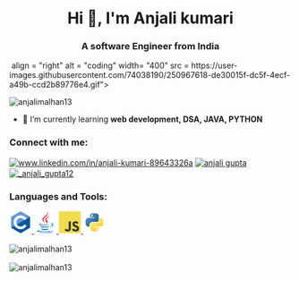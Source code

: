 <h1 align="center">Hi 👋, I'm Anjali kumari</h1>
<h3 align="center">A software Engineer from India</h3>
<img> align = "right" alt = "coding" width= "400" src = https://user-images.githubusercontent.com/74038190/250967618-de30015f-dc5f-4ecf-a49b-ccd2b89776e4.gif">

<p align="left"> <img src="https://komarev.com/ghpvc/?username=anjalimalhan13&label=Profile%20views&color=0e75b6&style=flat" alt="anjalimalhan13" /> </p>

- 🌱 I’m currently learning **web development, DSA, JAVA, PYTHON**

<h3 align="left">Connect with me:</h3>
<p align="left">
<a href="https://linkedin.com/in/www.linkedin.com/in/anjali-kumari-89643326a" target="blank"><img align="center" src="https://raw.githubusercontent.com/rahuldkjain/github-profile-readme-generator/master/src/images/icons/Social/linked-in-alt.svg" alt="www.linkedin.com/in/anjali-kumari-89643326a" height="30" width="40" /></a>
<a href="https://fb.com/anjali gupta" target="blank"><img align="center" src="https://raw.githubusercontent.com/rahuldkjain/github-profile-readme-generator/master/src/images/icons/Social/facebook.svg" alt="anjali gupta" height="30" width="40" /></a>
<a href="https://instagram.com/_anjali_gupta12" target="blank"><img align="center" src="https://raw.githubusercontent.com/rahuldkjain/github-profile-readme-generator/master/src/images/icons/Social/instagram.svg" alt="_anjali_gupta12" height="30" width="40" /></a>
</p>

<h3 align="left">Languages and Tools:</h3>
<p align="left"> <a href="https://www.cprogramming.com/" target="_blank" rel="noreferrer"> <img src="https://raw.githubusercontent.com/devicons/devicon/master/icons/c/c-original.svg" alt="c" width="40" height="40"/> </a> <a href="https://www.java.com" target="_blank" rel="noreferrer"> <img src="https://raw.githubusercontent.com/devicons/devicon/master/icons/java/java-original.svg" alt="java" width="40" height="40"/> </a> <a href="https://developer.mozilla.org/en-US/docs/Web/JavaScript" target="_blank" rel="noreferrer"> <img src="https://raw.githubusercontent.com/devicons/devicon/master/icons/javascript/javascript-original.svg" alt="javascript" width="40" height="40"/> </a> <a href="https://www.python.org" target="_blank" rel="noreferrer"> <img src="https://raw.githubusercontent.com/devicons/devicon/master/icons/python/python-original.svg" alt="python" width="40" height="40"/> </a> </p>

<p><img align="center" src="https://github-readme-stats.vercel.app/api/top-langs?username=anjalimalhan13&show_icons=true&locale=en&layout=compact" alt="anjalimalhan13" /></p>

<p><img align="center" src="https://github-readme-streak-stats.herokuapp.com/?user=anjalimalhan13&" alt="anjalimalhan13" /></p>
